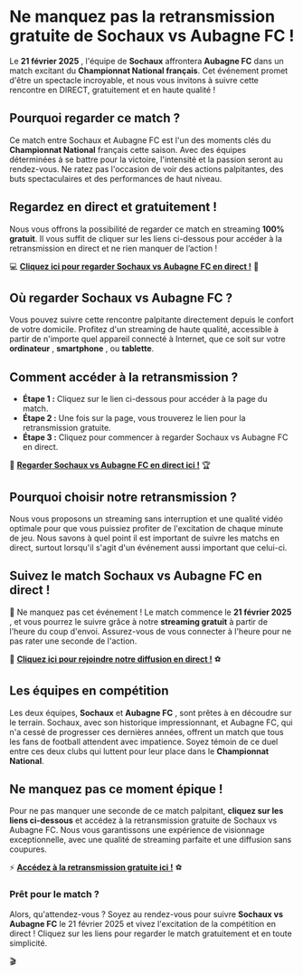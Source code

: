 # Ne manquez pas la retransmission gratuite de Sochaux vs Aubagne FC !

Le **21 février 2025** , l'équipe de **Sochaux** affrontera **Aubagne FC** dans un match excitant du **Championnat National français**. Cet événement promet d'être un spectacle incroyable, et nous vous invitons à suivre cette rencontre en DIRECT, gratuitement et en haute qualité !

## Pourquoi regarder ce match ?

Ce match entre Sochaux et Aubagne FC est l'un des moments clés du **Championnat National** français cette saison. Avec des équipes déterminées à se battre pour la victoire, l'intensité et la passion seront au rendez-vous. Ne ratez pas l'occasion de voir des actions palpitantes, des buts spectaculaires et des performances de haut niveau.

## Regardez en direct et gratuitement !

Nous vous offrons la possibilité de regarder ce match en streaming **100% gratuit**. Il vous suffit de cliquer sur les liens ci-dessous pour accéder à la retransmission en direct et ne rien manquer de l’action !

💻 **[Cliquez ici pour regarder Sochaux vs Aubagne FC en direct !](https://tinyurl.com/livestreamfreeo?st=Sochaux+vs+Aubagne+FC&si=gh)** 🎉

## Où regarder Sochaux vs Aubagne FC ?

Vous pouvez suivre cette rencontre palpitante directement depuis le confort de votre domicile. Profitez d'un streaming de haute qualité, accessible à partir de n'importe quel appareil connecté à Internet, que ce soit sur votre **ordinateur** , **smartphone** , ou **tablette**.

## Comment accéder à la retransmission ?

- **Étape 1 :** Cliquez sur le lien ci-dessous pour accéder à la page du match.
- **Étape 2 :** Une fois sur la page, vous trouverez le lien pour la retransmission gratuite.
- **Étape 3 :** Cliquez pour commencer à regarder Sochaux vs Aubagne FC en direct.

🔗 **[Regarder Sochaux vs Aubagne FC en direct ici !](https://tinyurl.com/livestreamfreeo?st=Sochaux+vs+Aubagne+FC&si=gh)** 🏆

## Pourquoi choisir notre retransmission ?

Nous vous proposons un streaming sans interruption et une qualité vidéo optimale pour que vous puissiez profiter de l'excitation de chaque minute de jeu. Nous savons à quel point il est important de suivre les matchs en direct, surtout lorsqu'il s'agit d'un événement aussi important que celui-ci.

## Suivez le match Sochaux vs Aubagne FC en direct !

📅 Ne manquez pas cet événement ! Le match commence le **21 février 2025** , et vous pourrez le suivre grâce à notre **streaming gratuit** à partir de l'heure du coup d'envoi. Assurez-vous de vous connecter à l'heure pour ne pas rater une seconde de l'action.

🎥 **[Cliquez ici pour rejoindre notre diffusion en direct !](https://tinyurl.com/livestreamfreeo?st=Sochaux+vs+Aubagne+FC&si=gh)** ⚽

## Les équipes en compétition

Les deux équipes, **Sochaux** et **Aubagne FC** , sont prêtes à en découdre sur le terrain. Sochaux, avec son historique impressionnant, et Aubagne FC, qui n'a cessé de progresser ces dernières années, offrent un match que tous les fans de football attendent avec impatience. Soyez témoin de ce duel entre ces deux clubs qui luttent pour leur place dans le **Championnat National**.

## Ne manquez pas ce moment épique !

Pour ne pas manquer une seconde de ce match palpitant, **cliquez sur les liens ci-dessous** et accédez à la retransmission gratuite de Sochaux vs Aubagne FC. Nous vous garantissons une expérience de visionnage exceptionnelle, avec une qualité de streaming parfaite et une diffusion sans coupures.

⚡ **[Accédez à la retransmission gratuite ici !](https://tinyurl.com/livestreamfreeo?st=Sochaux+vs+Aubagne+FC&si=gh)** ⚽

### Prêt pour le match ?

Alors, qu'attendez-vous ? Soyez au rendez-vous pour suivre **Sochaux vs Aubagne FC** le 21 février 2025 et vivez l'excitation de la compétition en direct ! Cliquez sur les liens pour regarder le match gratuitement et en toute simplicité.

🎬
